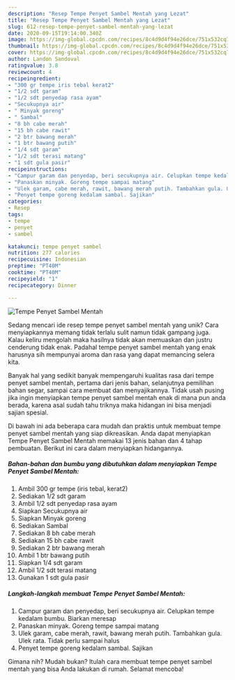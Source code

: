 ```yaml
---
description: "Resep Tempe Penyet Sambel Mentah yang Lezat"
title: "Resep Tempe Penyet Sambel Mentah yang Lezat"
slug: 612-resep-tempe-penyet-sambel-mentah-yang-lezat
date: 2020-09-15T19:14:00.340Z
image: https://img-global.cpcdn.com/recipes/8c4d9d4f94e26dce/751x532cq70/tempe-penyet-sambel-mentah-foto-resep-utama.jpg
thumbnail: https://img-global.cpcdn.com/recipes/8c4d9d4f94e26dce/751x532cq70/tempe-penyet-sambel-mentah-foto-resep-utama.jpg
cover: https://img-global.cpcdn.com/recipes/8c4d9d4f94e26dce/751x532cq70/tempe-penyet-sambel-mentah-foto-resep-utama.jpg
author: Landon Sandoval
ratingvalue: 3.8
reviewcount: 4
recipeingredient:
- "300 gr tempe iris tebal kerat2"
- "1/2 sdt garam"
- "1/2 sdt penyedap rasa ayam"
- "Secukupnya air"
- " Minyak goreng"
- " Sambal"
- "8 bh cabe merah"
- "15 bh cabe rawit"
- "2 btr bawang merah"
- "1 btr bawang putih"
- "1/4 sdt garam"
- "1/2 sdt terasi matang"
- "1 sdt gula pasir"
recipeinstructions:
- "Campur garam dan penyedap, beri secukupnya air. Celupkan tempe kedalam bumbu. Biarkan meresap"
- "Panaskan minyak. Goreng tempe sampai matang"
- "Ulek garam, cabe merah, rawit, bawang merah putih. Tambahkan gula. Ulek rata. Tidak perlu sampai halus"
- "Penyet tempe goreng kedalam sambal. Sajikan"
categories:
- Resep
tags:
- tempe
- penyet
- sambel

katakunci: tempe penyet sambel 
nutrition: 277 calories
recipecuisine: Indonesian
preptime: "PT40M"
cooktime: "PT40M"
recipeyield: "1"
recipecategory: Dinner

---
```



![Tempe Penyet Sambel Mentah](https://img-global.cpcdn.com/recipes/8c4d9d4f94e26dce/751x532cq70/tempe-penyet-sambel-mentah-foto-resep-utama.jpg)

Sedang mencari ide resep tempe penyet sambel mentah yang unik? Cara menyiapkannya memang tidak terlalu sulit namun tidak gampang juga. Kalau keliru mengolah maka hasilnya tidak akan memuaskan dan justru cenderung tidak enak. Padahal tempe penyet sambel mentah yang enak harusnya sih mempunyai aroma dan rasa yang dapat memancing selera kita.

Banyak hal yang sedikit banyak mempengaruhi kualitas rasa dari tempe penyet sambel mentah, pertama dari jenis bahan, selanjutnya pemilihan bahan segar, sampai cara membuat dan menyajikannya. Tidak usah pusing jika ingin menyiapkan tempe penyet sambel mentah enak di mana pun anda berada, karena asal sudah tahu triknya maka hidangan ini bisa menjadi sajian spesial.




Di bawah ini ada beberapa cara mudah dan praktis untuk membuat tempe penyet sambel mentah yang siap dikreasikan. Anda dapat menyiapkan Tempe Penyet Sambel Mentah memakai 13 jenis bahan dan 4 tahap pembuatan. Berikut ini cara dalam menyiapkan hidangannya.

<!--inarticleads1-->

##### Bahan-bahan dan bumbu yang dibutuhkan dalam menyiapkan Tempe Penyet Sambel Mentah:

1. Ambil 300 gr tempe (iris tebal, kerat2)
1. Sediakan 1/2 sdt garam
1. Ambil 1/2 sdt penyedap rasa ayam
1. Siapkan Secukupnya air
1. Siapkan  Minyak goreng
1. Sediakan  Sambal
1. Sediakan 8 bh cabe merah
1. Sediakan 15 bh cabe rawit
1. Sediakan 2 btr bawang merah
1. Ambil 1 btr bawang putih
1. Siapkan 1/4 sdt garam
1. Ambil 1/2 sdt terasi matang
1. Gunakan 1 sdt gula pasir




<!--inarticleads2-->

##### Langkah-langkah membuat Tempe Penyet Sambel Mentah:

1. Campur garam dan penyedap, beri secukupnya air. Celupkan tempe kedalam bumbu. Biarkan meresap
1. Panaskan minyak. Goreng tempe sampai matang
1. Ulek garam, cabe merah, rawit, bawang merah putih. Tambahkan gula. Ulek rata. Tidak perlu sampai halus
1. Penyet tempe goreng kedalam sambal. Sajikan




Gimana nih? Mudah bukan? Itulah cara membuat tempe penyet sambel mentah yang bisa Anda lakukan di rumah. Selamat mencoba!
